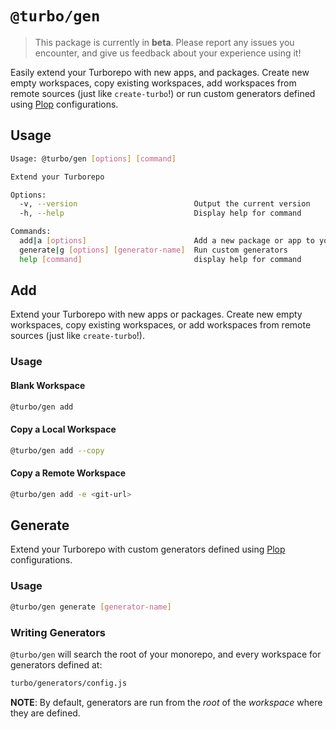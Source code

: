 # `@turbo/gen`

> This package is currently in **beta**. Please report any issues you encounter, and give us feedback about your experience using it!

Easily extend your Turborepo with new apps, and packages. Create new empty workspaces, copy existing workspaces, add workspaces from remote sources (just like `create-turbo`!) or run custom generators defined using [Plop](https://plopjs.com/) configurations.

## Usage

```bash
Usage: @turbo/gen [options] [command]

Extend your Turborepo

Options:
  -v, --version                          Output the current version
  -h, --help                             Display help for command

Commands:
  add|a [options]                        Add a new package or app to your project
  generate|g [options] [generator-name]  Run custom generators
  help [command]                         display help for command
```

## Add

Extend your Turborepo with new apps or packages. Create new empty workspaces, copy existing workspaces, or add workspaces from remote sources (just like `create-turbo`!).

### Usage

#### Blank Workspace

```bash
@turbo/gen add
```

#### Copy a Local Workspace

```bash
@turbo/gen add --copy
```

#### Copy a Remote Workspace

```bash
@turbo/gen add -e <git-url>
```

## Generate

Extend your Turborepo with custom generators defined using [Plop](https://plopjs.com/) configurations.

### Usage

```bash
@turbo/gen generate [generator-name]
```

### Writing Generators

`@turbo/gen` will search the root of your monorepo, and every workspace for generators defined at:

```bash
turbo/generators/config.js
```

**NOTE**: By default, generators are run from the _root_ of the _workspace_ where they are defined.
